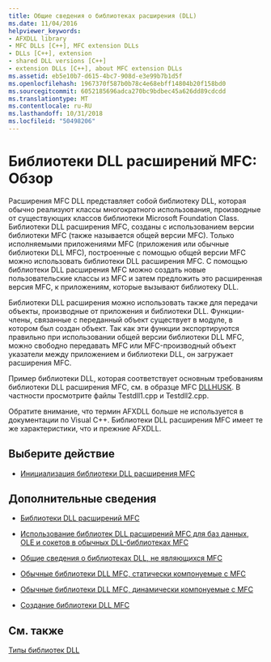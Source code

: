 ```yaml
---
title: Общие сведения о библиотеках расширения (DLL)
ms.date: 11/04/2016
helpviewer_keywords:
- AFXDLL library
- MFC DLLs [C++], MFC extension DLLs
- DLLs [C++], extension
- shared DLL versions [C++]
- extension DLLs [C++], about MFC extension DLLs
ms.assetid: eb5e10b7-d615-4bc7-908d-e3e99b7b1d5f
ms.openlocfilehash: 1967370f587b0b78c4e68ebff14804b20f158bd0
ms.sourcegitcommit: 6052185696adca270bc9bdbec45a626dd89cdcdd
ms.translationtype: MT
ms.contentlocale: ru-RU
ms.lasthandoff: 10/31/2018
ms.locfileid: "50498206"
---
```

# <a name="mfc-extension-dlls-overview"></a>Библиотеки DLL расширений MFC: Обзор

Расширения MFC DLL представляет собой библиотеку DLL, которая обычно реализуют классы многократного использования, производные от существующих классов библиотеки Microsoft Foundation Class. Библиотеки DLL расширения MFC, созданы с использованием версии библиотеки MFC (также называется общей версии MFC). Только исполняемыми приложениями MFC (приложения или обычные библиотеки DLL MFC), построенные с помощью общей версии MFC можно использовать библиотеки DLL расширения MFC. С помощью библиотеки DLL расширения MFC можно создать новые пользовательские классы из MFC и затем предложить это расширенная версия MFC, к приложениям, которые вызывают библиотеку DLL.

Библиотеки DLL расширения можно использовать также для передачи объекты, производные от приложения и библиотеки DLL. Функции-члены, связанные с переданный объект существует в модуле, в котором был создан объект. Так как эти функции экспортируются правильно при использовании общей версии библиотеки DLL MFC, можно свободно передавать MFC или MFC-производный объект указатели между приложением и библиотеки DLL, он загружает расширения MFC.

Пример библиотеки DLL, которая соответствует основным требованиям библиотеки DLL расширения MFC, см. в образце MFC [DLLHUSK](https://github.com/Microsoft/VCSamples/tree/master/VC2010Samples/MFC/advanced/dllhusk). В частности просмотрите файлы Testdll1.cpp и Testdll2.cpp.

Обратите внимание, что термин AFXDLL больше не используется в документации по Visual C++. Библиотеки DLL расширения MFC имеет те же характеристики, что и прежние AFXDLL.

## <a name="what-do-you-want-to-do"></a>Выберите действие

- [Инициализация библиотеки DLL расширения MFC](../build/run-time-library-behavior.md#initializing-extension-dlls)

## <a name="what-do-you-want-to-know-more-about"></a>Дополнительные сведения

- [Библиотеки DLL расширений MFC](../build/extension-dlls.md)

- [Использование библиотек DLL расширений MFC для баз данных, OLE и сокетов в обычных DLL-библиотеках MFC](../build/using-database-ole-and-sockets-extension-dlls-in-regular-dlls.md)

- [Общие сведения о библиотеках DLL, не являющихся MFC](../build/non-mfc-dlls-overview.md)

- [Обычные библиотеки DLL MFC, статически компонуемые с MFC](../build/regular-dlls-statically-linked-to-mfc.md)

- [Обычные библиотеки DLL MFC, динамически компонуемые с MFC](../build/regular-dlls-dynamically-linked-to-mfc.md)

- [Создание библиотеки DLL MFC](../mfc/reference/mfc-dll-wizard.md)

## <a name="see-also"></a>См. также

[Типы библиотек DLL](../build/kinds-of-dlls.md)